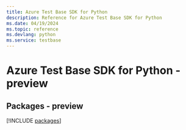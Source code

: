 ```yaml
---
title: Azure Test Base SDK for Python
description: Reference for Azure Test Base SDK for Python
ms.date: 04/19/2024
ms.topic: reference
ms.devlang: python
ms.service: testbase
---
```

# Azure Test Base SDK for Python - preview
## Packages - preview
[!INCLUDE [packages](test-base-index.md)]
